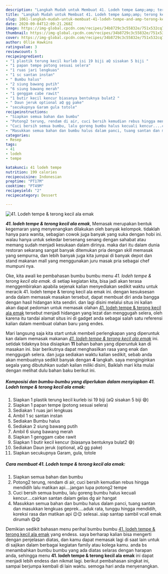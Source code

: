 ```yaml
---
description: "Langkah Mudah untuk Membuat 41. Lodeh tempe &amp;amp; terong kecil ala emak Lezat"
title: "Langkah Mudah untuk Membuat 41. Lodeh tempe &amp;amp; terong kecil ala emak Lezat"
slug: 1061-langkah-mudah-untuk-membuat-41-lodeh-tempe-and-amp-terong-kecil-ala-emak-lezat
date: 2020-09-04T12:09:21.268Z
image: https://img-global.cpcdn.com/recipes/34b8729c3c55832e/751x532cq70/41-lodeh-tempe-terong-kecil-ala-emak-foto-resep-utama.jpg
thumbnail: https://img-global.cpcdn.com/recipes/34b8729c3c55832e/751x532cq70/41-lodeh-tempe-terong-kecil-ala-emak-foto-resep-utama.jpg
cover: https://img-global.cpcdn.com/recipes/34b8729c3c55832e/751x532cq70/41-lodeh-tempe-terong-kecil-ala-emak-foto-resep-utama.jpg
author: Ollie Hawkins
ratingvalue: 3
reviewcount: 5
recipeingredient:
- "1 plastik terung kecil kurleb isi 19 biji aQ sisakan 5 biji "
- "1 papan tempe potong sesuai selera"
- "1 ruas jari lengkuas"
- "1 sc santan instan"
- " Bumbu halus"
- "2 siung bawang putih"
- "6 siung bawang merah"
- "1 genggam cabe rawit"
- "1 butir kecil kencur biasanya bentuknya bulat2 "
- " Daun jeruk optional aQ gg pake"
- "secukupnya Garam gula totole"
recipeinstructions:
- "Siapkan semua bahan dan bumbu"
- "Potong2 terung, rendam di air, cuci bersih kemudian rebus hingga mendidih lalu matikan api....jangan lupa potong2 tempe"
- "Cuci bersih semua bumbu, lalu goreng bumbu halus kecuali kencur....cairkan santan dalam gelas dg air hangat"
- "Masukkan semua bahan dan bumbu halus dalam panci, tuang santan dan masukkan lengkuas geprek....aduk rata, tunggu hingga mendidih, koreksi rasa dan matikan api 😉😉 selesai..siap santap sambil vcall emak dirumah 😋😋"
categories:
- Resep
tags:
- 41
- lodeh
- tempe

katakunci: 41 lodeh tempe 
nutrition: 199 calories
recipecuisine: Indonesian
preptime: "PT17M"
cooktime: "PT49M"
recipeyield: "2"
recipecategory: Dessert

---
```



![41. Lodeh tempe &amp; terong kecil ala emak](https://img-global.cpcdn.com/recipes/34b8729c3c55832e/751x532cq70/41-lodeh-tempe-terong-kecil-ala-emak-foto-resep-utama.jpg)

<b><i>41. lodeh tempe &amp; terong kecil ala emak</i></b>, Memasak merupakan bentuk kegemaran yang menyenangkan dilakukan oleh banyak kelompok. tidaklah hanya para wanita, sebagian cowok juga banyak yang suka dengan hobi ini. walau hanya untuk sekedar bersenang senang dengan sahabat atau memang sudah menjadi kesukaan dalam dirinya. maka dari itu dalam dunia restoran sekarang sangat banyak ditemukan pria dengan skill memasak yang sempurna, dan lebih banyak juga kita jumpai di banyak depot dan stand makanan mall yang menggunakan juru masak pria sebagai chef mumpuni nya.

Oke, kita awali ke pembahasan bumbu bumbu menu <i>41. lodeh tempe &amp; terong kecil ala emak</i>. di setiap kegiatan kita, bisa jadi akan terasa menggembirakan apabila sejenak kalian menyediakan sedikit waktu untuk meracik 41. lodeh tempe &amp; terong kecil ala emak ini. dengan kesuksesan anda dalam memasak masakan tersebut, dapat membuat diri anda bangga dengan hasil hidangan kita sendiri. dan lagi disini melalui situs ini kalian akan dapat pedoman untuk memasak olahan <u>41. lodeh tempe &amp; terong kecil ala emak</u> tersebut menjadi hidangan yang lezat dan menggugah selera, oleh karena itu tandai alamat situs ini di gadget anda sebagai salah satu referensi kalian dalam membuat olahan baru yang endes.




Mari langsung saja kita start untuk membeli perlengkapan yang diperuntuk kan dalam memasak makanan <u><i>41. lodeh tempe &amp; terong kecil ala emak</i></u> ini. setidak tidaknya bisa disiapkan <b>11</b> bahan bahan yang diperuntuk kan di masakan ini. biar berikutnya dapat menghasilkan rasa yang enak dan menggugah selera. dan juga sediakan waktu kalian sedikit, sebab anda akan membuatnya sedikit banyak dengan <b>4</b> langkah. saya menginginkan segala yang dibutuhkan sudah kalian miliki disini, Baiklah mari kita mulai dengan melihat dulu bahan baku berikut ini.

<!--inarticleads1-->

##### Komposisi dan bumbu-bumbu yang diperlukan dalam menyiapkan 41. Lodeh tempe &amp; terong kecil ala emak:

1. Siapkan 1 plastik terung kecil kurleb isi 19 biji (aQ sisakan 5 biji 😅)
1. Siapkan 1 papan tempe (potong sesuai selera)
1. Sediakan 1 ruas jari lengkuas
1. Ambil 1 sc santan instan
1. Sediakan  Bumbu halus
1. Sediakan 2 siung bawang putih
1. Ambil 6 siung bawang merah
1. Siapkan 1 genggam cabe rawit
1. Siapkan 1 butir kecil kencur (biasanya bentuknya bulat2 😅)
1. Sediakan  Daun jeruk (optional, aQ gg pake)
1. Siapkan secukupnya Garam, gula, totole




<!--inarticleads2-->

##### Cara membuat 41. Lodeh tempe &amp; terong kecil ala emak:

1. Siapkan semua bahan dan bumbu
1. Potong2 terung, rendam di air, cuci bersih kemudian rebus hingga mendidih lalu matikan api....jangan lupa potong2 tempe
1. Cuci bersih semua bumbu, lalu goreng bumbu halus kecuali kencur....cairkan santan dalam gelas dg air hangat
1. Masukkan semua bahan dan bumbu halus dalam panci, tuang santan dan masukkan lengkuas geprek....aduk rata, tunggu hingga mendidih, koreksi rasa dan matikan api 😉😉 selesai..siap santap sambil vcall emak dirumah 😋😋




Demikian sedikit bahasan menu perihal bumbu bumbu <u>41. lodeh tempe &amp; terong kecil ala emak</u> yang endess. saya berharap kalian bisa mengerti dengan penjelasan diatas, dan kamu dapat memasak lagi di saat lain untuk di sajikan dalam berbagai kegiatan family atau kolega kamu. anda bs menambahkan bumbu bumbu yang ada diatas selaras dengan harapan anda, sehingga menu <b>41. lodeh tempe &amp; terong kecil ala emak</b> ini dapat menjadi lebih endess dan nikmat lagi. berikut pembahasan singkat ini, sampai berjumpa kembali di lain waktu. semoga hari anda menyenangkan.
